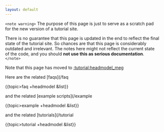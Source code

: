 ```yaml
---
layout: default
---
```




`<note warning>`
The purpose of this page is just to serve as a scratch pad for the new version of a tutorial site.

There is no guarantee that this page is updated in the end to reflect the final state of the tutorial site.
So chances are that this page is considerably outdated and irrelevant. The notes here might not reflect the current state of the code, and you should **not use this as serious documentation**.
`</note>`

Note that this page has moved to [:tutorial:headmodel_meg](/tutorial/headmodel_meg)

Here are the related [faqs](/faq

{{topic>faq +headmodel &list}}

and the related [example scripts](/example

{{topic>example +headmodel &list}}

and the related [tutorials](/tutorial

{{topic>tutorial +headmodel &list}}


